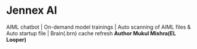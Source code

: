 # Jennex AI
AIML chatbot | On-demand model trainings | Auto scanning of AIML files &amp; Auto startup file | Brain(.brn) cache refresh
<b>Author Mukul Mishra(EL Looper)</b>
